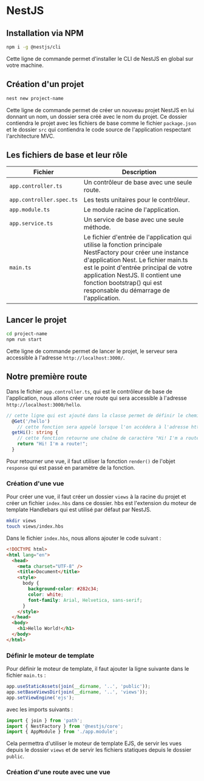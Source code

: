 # NestJS

## Installation via NPM

```bash
npm i -g @nestjs/cli
```

Cette ligne de commande permet d'installer le CLI de NestJS en global sur votre machine.

## Création d'un projet

```bash
nest new project-name
```

Cette ligne de commande permet de créer un nouveau projet NestJS en lui donnant un nom, un dossier sera créé avec le nom du projet. Ce dossier contiendra le projet avec les fichiers de base comme le fichier `package.json` et le dossier `src` qui contiendra le code source de l'application respectant l'architecture MVC.

## Les fichiers de base et leur rôle

| Fichier                  | Description                                                                                                                                                                                                                                                                                             |
| ------------------------ | ------------------------------------------------------------------------------------------------------------------------------------------------------------------------------------------------------------------------------------------------------------------------------------------------------- |
| `app.controller.ts`      | Un contrôleur de base avec une seule route.                                                                                                                                                                                                                                                             |
| `app.controller.spec.ts` | Les tests unitaires pour le contrôleur.                                                                                                                                                                                                                                                                 |
| `app.module.ts`          | Le module racine de l'application.                                                                                                                                                                                                                                                                      |
| `app.service.ts`         | Un service de base avec une seule méthode.                                                                                                                                                                                                                                                              |
| `main.ts`                | Le fichier d'entrée de l'application qui utilise la fonction principale NestFactory pour créer une instance d'application Nest. Le fichier main.ts est le point d'entrée principal de votre application NestJS. Il contient une fonction bootstrap() qui est responsable du démarrage de l'application. |

## Lancer le projet

```bash
cd project-name
npm run start
```

Cette ligne de commande permet de lancer le projet, le serveur sera accessible à l'adresse `http://localhost:3000/`.

## Notre première route

Dans le fichier `app.controller.ts`, qui est le contrôleur de base de l'application, nous allons créer une route qui sera accessible à l'adresse `http://localhost:3000/hello`.

```typescript
// cette ligne qui est ajouté dans la classe permet de définir le chemin de base de la route et le mot clé qui sera utilisé pour accéder à la route en l'oocurence ici un get sur l'adresse http://localhost:3000/hello
  @Get('/hello')
    // cette fonction sera appelé lorsque l'on accédera à l'adresse http://localhost:3000/hello et retournera une chaîne de caractère qui sera affiché dans le navigateur
  getHi(): string {
    // cette fonction retourne une chaîne de caractère "Hi! I'm a route!"
    return "Hi! I'm a route!";
  }
```

Pour retourner une vue, il faut utiliser la fonction `render()` de l'objet `response` qui est passé en paramètre de la fonction.

### Création d'une vue

Pour créer une vue, il faut créer un dossier `views` à la racine du projet et créer un fichier `index.hbs` dans ce dossier. hbs est l'extension du moteur de template Handlebars qui est utilisé par défaut par NestJS.

```bash
mkdir views
touch views/index.hbs
```

Dans le fichier `index.hbs`, nous allons ajouter le code suivant :

```html
<!DOCTYPE html>
<html lang="en">
  <head>
    <meta charset="UTF-8" />
    <title>Document</title>
    <style>
      body {
        background-color: #282c34;
        color: white;
        font-family: Arial, Helvetica, sans-serif;
      }
    </style>
  </head>
  <body>
    <h1>Hello World!</h1>
  </body>
</html>
```

### Définir le moteur de template

Pour définir le moteur de template, il faut ajouter la ligne suivante dans le fichier `main.ts` :

```typescript
app.useStaticAssets(join(__dirname, '..', 'public'));
app.setBaseViewsDir(join(__dirname, '..', 'views'));
app.setViewEngine('ejs');
```

avec les imports suivants :

```typescript
import { join } from 'path';
import { NestFactory } from '@nestjs/core';
import { AppModule } from './app.module';
```

Cela permettra d'utiliser le moteur de template EJS, de servir les vues depuis le dossier `views` et de servir les fichiers statiques depuis le dossier `public`.

### Création d'une route avec une vue

